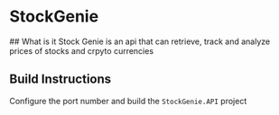 <h1>StockGenie</h1>
## What is it 
Stock Genie is an api that can retrieve, track and analyze prices of stocks and crpyto currencies 


## Build Instructions
Configure the port number and build the `StockGenie.API` project